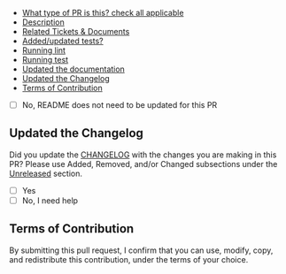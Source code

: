 <!--
     For Work In Progress Pull Requests, please use the Draft PR feature,
     see https://github.blog/2019-02-14-introducing-draft-pull-requests/ for further details.

     For a timely review/response, please avoid force-pushing additional
     commits if your PR already received reviews or comments.

     Before submitting a Pull Request, please ensure that you have:
     - 📖 Read the Contributing guide: CONTRIBUTING.md
     - 📖 Read the Code of Conduct: CODE_OF_CONDUCT.md

     - Provide tests for your changes.
     - Use descriptive commit messages.
<!-- TOC -->

- [What type of PR is this? check all applicable](#what-type-of-pr-is-this-check-all-applicable)
- [Description](#description)
- [Related Tickets & Documents](#related-tickets--documents)
- [Added/updated tests?](#addedupdated-tests)
- [Running lint](#running-lint)
- [Running test](#running-test)
- [Updated the documentation](#updated-the-documentation)
- [Updated the Changelog](#updated-the-changelog)
- [Terms of Contribution](#terms-of-contribution)

<!-- /TOC -->
- [ ] No, README does not need to be updated for this PR

## Updated the Changelog

Did you update the [CHANGELOG](../CHANGELOG.md) with the changes you are making in this PR?
Please use Added, Removed, and/or Changed subsections under the [Unreleased](../CHANGELOG.md#unreleased) section.
- [ ] Yes
- [ ] No, I need help

## Terms of Contribution

By submitting this pull request, I confirm that you can use, modify, copy, and redistribute this contribution, under the terms of your choice.
